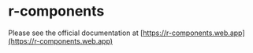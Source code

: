 # r-components

Please see the official documentation at [https://r-components.web.app](https://r-components.web.app)
